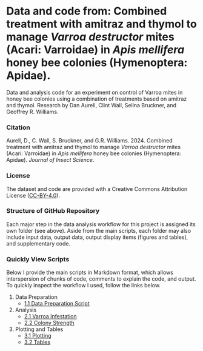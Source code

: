 # Data and code from: Combined treatment with amitraz and thymol to manage *Varroa destructor* mites (Acari: Varroidae) in *Apis mellifera* honey bee colonies (Hymenoptera: Apidae).

Data and analysis code for an experiment on control of Varroa mites in honey bee colonies using a combination of treatments based on amitraz and thymol. Research by Dan Aurell, Clint Wall, Selina Bruckner, and Geoffrey R. Williams.


### Citation

Aurell, D., C. Wall, S. Bruckner, and G.R. Williams. 2024. Combined treatment with amitraz and thymol to manage *Varroa destructor* mites (Acari: Varroidae) in *Apis mellifera* honey bee colonies (Hymenoptera: Apidae). *Journal of Insect Science*.


### License

The dataset and code are provided with a Creative Commons Attribution License ([CC-BY-4.0](https://creativecommons.org/licenses/by/4.0/)).


### Structure of GitHub Repository

Each major step in the data analysis workflow for this project is assigned its own folder (see above). Aside from the main scripts, each folder may also include input data, output data, output display items (figures and tables), and supplementary code.


### Quickly View Scripts

Below I provide the main scripts in Markdown format, which allows interspersion of chunks of code, comments to explain the code, and output. To quickly inspect the workflow I used, follow the links below.

1. Data Preparation 
    - [1.1 Data Preparation Script](https://github.com/DanAurell/Treatment_Combination_Amitraz_Thymol/blob/main/1%20Data%20Preparation/1_1_data_preparation.md)
2. Analysis
    - [2.1 Varroa Infestation](https://github.com/DanAurell/Treatment_Combination_Amitraz_Thymol/blob/main/2%20Analysis/2_1_varroa_infestation.md)
    - [2.2 Colony Strength](https://github.com/DanAurell/Treatment_Combination_Amitraz_Thymol/blob/main/2%20Analysis/2_2_colony_strength.md)
3. Plotting and Tables
    - [3.1 Plotting](https://github.com/DanAurell/Treatment_Combination_Amitraz_Thymol/blob/main/3%20Plotting/3_1-Plotting.md)
    - [3.2 Tables](https://github.com/DanAurell/Treatment_Combination_Amitraz_Thymol/blob/main/3%20Plotting/3_2-Tables.md)